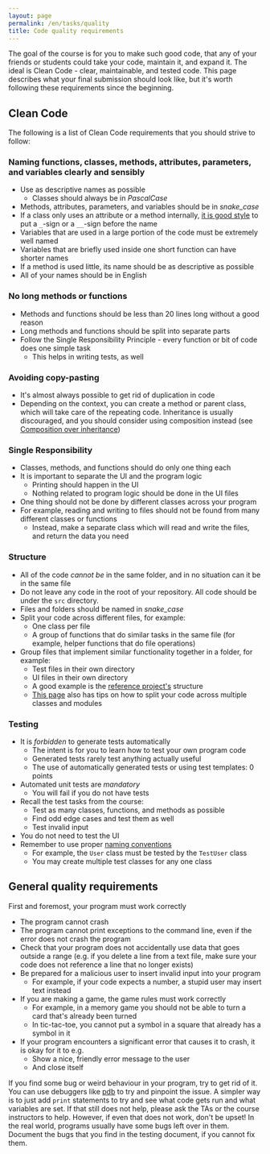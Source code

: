 ```yaml
---
layout: page
permalink: /en/tasks/quality
title: Code quality requirements
---
```


The goal of the course is for you to make such good code, that any of your friends or students could take your code, maintain it, and expand it.
The ideal is Clean Code - clear, maintainable, and tested code.
This page describes what your final submission should look like, but it's worth following these requirements since the beginning.

## Clean Code

The following is a list of Clean Code requirements that you should strive to follow:

### Naming functions, classes, methods, attributes, parameters, and variables clearly and sensibly

- Use as descriptive names as possible
  - Classes should always be in _PascalCase_
- Methods, attributes, parameters, and variables should be in *snake_case*
- If a class only uses an attribute or a method internally, [it is good style](https://google.github.io/styleguide/pyguide.html#3162-naming-conventions) to put a `_`-sign or a `__`-sign before the name
- Variables that are used in a large portion of the code must be extremely well named
- Variables that are briefly used inside one short function can have shorter names
- If a method is used little, its name should be as descriptive as possible
- All of your names should be in English

### No long methods or functions

- Methods and functions should be less than 20 lines long without a good reason
- Long methods and functions should be split into separate parts
- Follow the Single Responsibility Principle - every function or bit of code does one simple task
  - This helps in writing tests, as well

### Avoiding copy-pasting

- It's almost always possible to get rid of duplication in code
- Depending on the context, you can create a method or parent class, which will take care of the repeating code. Inheritance is usually discouraged, and you should consider using composition instead (see [Composition over inheritance](https://en.wikipedia.org/wiki/Composition_over_inheritance))

### Single Responsibility

- Classes, methods, and functions should do only one thing each
- It is important to separate the UI and the program logic
  - Printing should happen in the UI
  - Nothing related to program logic should be done in the UI files
- One thing should not be done by different classes across your program
- For example, reading and writing to files should not be found from many different classes or functions
  - Instead, make a separate class which will read and write the files, and return the data you need

### Structure

- All of the code _cannot be_ in the same folder, and in no situation can it be in the same file
- Do not leave any code in the root of your repository. All code should be under the `src` directory.
- Files and folders should be named in *snake_case*
- Split your code across different files, for example:
  - One class per file
  - A group of functions that do similar tasks in the same file (for example, helper functions that do file operations)
- Group files that implement similar functionality together in a folder, for example:
  - Test files in their own directory
  - UI files in their own directory
  - A good example is the [reference project's]({{site.python_reference_app_url}}/tree/master/src) structure
  - [This page](/en/tasks/implementation) also has tips on how to split your code across multiple classes and modules

### Testing

- It is _forbidden_ to generate tests automatically
  - The intent is for you to learn how to test your own program code
  - Generated tests rarely test anything actually useful
  - The use of automatically generated tests or using test templates: 0 points
- Automated unit tests are _mandatory_
  - You will fail if you do not have tests
- Recall the test tasks from the course:
  - Test as many classes, functions, and methods as possible
  - Find odd edge cases and test them as well
  - Test invalid input
- You do not need to test the UI
- Remember to use proper [naming conventions](/en/tasks/week2)
  - For example, the `User` class must be tested by the `TestUser` class
  - You may create multiple test classes for any one class

## General quality requirements

First and foremost, your program must work correctly

- The program cannot crash
- The program cannot print exceptions to the command line, even if the error does not crash the program
- Check that your program does not accidentally use data that goes outside a range (e.g. if you delete a line from a text file, make sure your code does not reference a line that no longer exists)
- Be prepared for a malicious user to insert invalid input into your program
  - For example, if your code expects a number, a stupid user may insert text instead
- If you are making a game, the game rules must work correctly
  - For example, in a memory game you should not be able to turn a card that's already been turned
  - In tic-tac-toe, you cannot put a symbol in a square that already has a symbol in it
- If your program encounters a significant error that causes it to crash, it is okay for it to e.g.
  - Show a nice, friendly error message to the user
  - And close itself

If you find some bug or weird behaviour in your program, try to get rid of it.
You can use debuggers like [pdb](https://realpython.com/python-debugging-pdb/) to try and pinpoint the issue.
A simpler way is to just add `print` statements to try and see what code gets run and what variables are set.
If that still does not help, please ask the TAs or the course instructors to help.
However, if even that does not work, don't be upset!
In the real world, programs usually have some bugs left over in them.
Document the bugs that you find in the testing document, if you cannot fix them.
